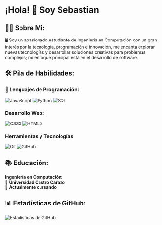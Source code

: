 # ¡Hola! 👋 Soy Sebastian

## 👨‍💻 Sobre Mi:

🖥️ Soy un apasionado estudiante de Ingeniería en Computación con un gran interés por la tecnología, programación e innovación, me encanta explorar nuevas tecnologías y desarrollar soluciones creativas para problemas complejos; mi enfoque principal está en el desarrollo de software.

## 🛠️ Pila de Habilidades:

### 🤖 Lenguajes de Programación:
![JavaScript](https://img.shields.io/badge/JavaScript-F7DF1E?style=for-the-badge&logo=javascript&logoColor=black)
![Python](https://img.shields.io/badge/Python-3776AB?style=for-the-badge&logo=python&logoColor=white)
![SQL](https://img.shields.io/badge/SQL-4479A1?style=for-the-badge&logo=postgresql&logoColor=white)

### Desarrollo Web:
![CSS3](https://img.shields.io/badge/CSS3-1572B6?style=for-the-badge&logo=css3&logoColor=white)
![HTML5](https://img.shields.io/badge/HTML5-E34F26?style=for-the-badge&logo=html5&logoColor=white)

### Herramientas y Tecnologías
![Git](https://img.shields.io/badge/Git-F05032?style=for-the-badge&logo=git&logoColor=white)
![GitHub](https://img.shields.io/badge/GitHub-181717?style=for-the-badge&logo=github&logoColor=white)

## 📚 Educación:

**Ingeniería en Computación:**  
🏫 **Universidad Castro Carazo**  
📅 **Actualmente cursando**

## 📊 Estadísticas de GitHub:

![Estadísticas de GitHub](https://github-readme-stats.vercel.app/api?username=tuusuario&show_icons=true&theme=radical)

